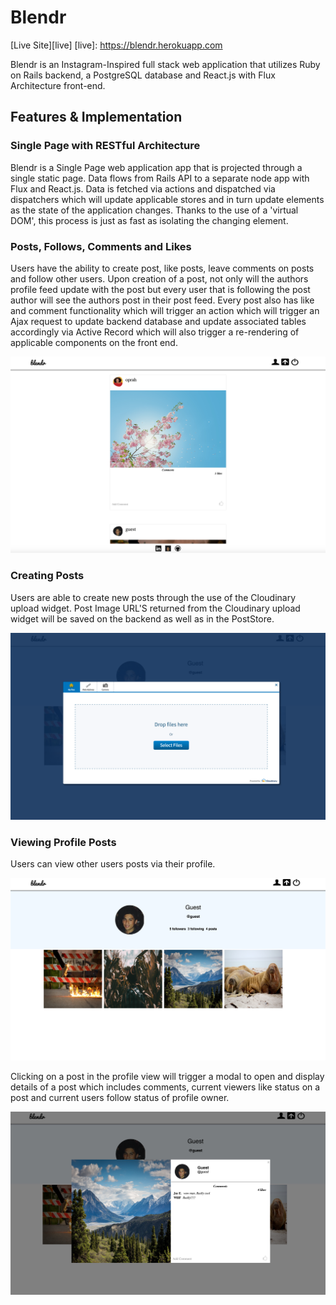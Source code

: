 # Blendr

[Live Site][live]
[live]: https://blendr.herokuapp.com

Blendr is an Instagram-Inspired full stack web application that utilizes Ruby on Rails backend, a PostgreSQL database and React.js with Flux Architecture front-end.

## Features & Implementation

### Single Page with RESTful Architecture

Blendr is a Single Page web application app that is projected through a single static page. Data flows from Rails API to a separate node app with Flux and React.js.
Data is fetched via actions and dispatched via dispatchers which will update applicable stores and in turn update elements as the state of the application changes.  Thanks to the use of a
'virtual DOM', this process is just as fast as isolating the changing element.


### Posts, Follows, Comments and Likes

Users have the ability to create post, like posts, leave comments on posts and follow other users. Upon creation of a post, not only will the authors profile feed update with the post but every user that is following the post author will see the authors post in their post feed. Every
post also has like and comment functionality which will trigger an action which will trigger an Ajax request to update backend database and update associated tables accordingly via Active Record which will also trigger a
re-rendering of applicable components on the front end.

[general-view]: ./app/assets/images/feed-view.png
![general-view]

### Creating Posts

Users are able to create new posts through the use of the Cloudinary upload widget. Post Image URL'S returned from the Cloudinary upload widget will be saved on the backend as well as in the PostStore.

[post-creation-view]: ./app/assets/images/cloudinary-view.png
![post-creation-view]


### Viewing Profile Posts

Users can view other users posts via their profile. 

[profile-view]: ./app/assets/images/profile-view.png
![profile-view]

Clicking on a post in the profile view will trigger a modal to open and display details of a post which includes comments, current viewers like status on a post and current users follow status of profile owner.

[modal-view]: ./app/assets/images/modal-view.png
![modal-view]
